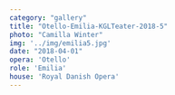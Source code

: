 ```yaml
---
category: "gallery"
title: "Otello-Emilia-KGLTeater-2018-5"
photo: "Camilla Winter"
img: '../img/emilia5.jpg'
date: "2018-04-01"
opera: 'Otello'
role: 'Emilia'
house: 'Royal Danish Opera'
---
```

